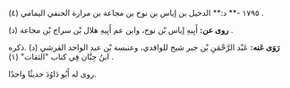 ١٧٩٥ -** د:** الدخيل بن إياس بن نوح بن مجاعة بن مرارة الحنفي اليمامي (٤) .

**روى عن:** أَبِيهِ إياس بْن نوح، وابن عم أَبِيهِ هلال بْن سراج بْن مجاعة (د) .

**رَوَى عَنه:** عَبْد الرَّحْمَنِ بْن جبر شيخ للواقدي، وعنبسة بْن عبد الواحد القرشي (د) .ذكره ابنُ حِبَّان فِي كتاب "الثقات" (١) .

روى له أَبُو دَاوُدَ حديثًا واحدًا.